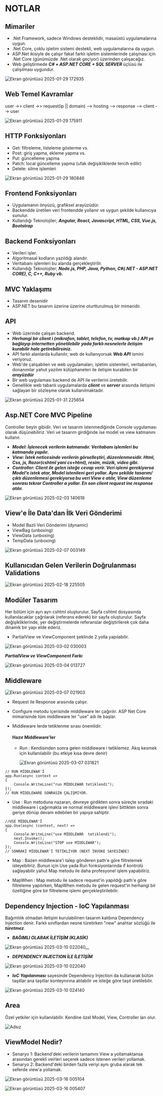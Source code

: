 # NOTLAR

## Mimariler
* .Net Framework, sadece Windows desteklidir, masaüstü uygulamalarına uygun.
* .Net Core, çoklu işletim sistemi destekli, web uygulamalarına da uygun.
* ASP.Net ikisiyle de çalışır fakat farklı işletim sistemlerinde çalışması için .Net Core (günümüzde .Net olarak geçiyor)  üzerinden çalışacağız.
* Web geliştirmede ***C# + ASP.NET CORE + SQL SERVER*** üçlüsü ile çalışılması uygundur.
  
![Ekran görüntüsü 2025-01-29 172935](https://github.com/user-attachments/assets/026db42b-8027-4dc7-9a43-b13fe80822d6)


## Web Temel Kavramlar
user ->> client ->> request(ip || domain) --> hosting --> response --> client --> user

![Ekran görüntüsü 2025-01-29 175911](https://github.com/user-attachments/assets/62a7955e-20e6-4d0a-b0a8-3289bf6c91e1)


## HTTP Fonksiyonları
* Get: filtreleme, listeleme gösterme vs.
* Post: giriş yapma, ekleme yapma vs.
* Put: güncelleme yapma
* Patch: local güncelleme yapma (ufak değişikliklerde tercih edilir)
* Delete: silme işlemleri

![Ekran görüntüsü 2025-01-29 180846](https://github.com/user-attachments/assets/8d612a6e-5fab-4de1-af0d-d486b2c486e2)

## Frontend Fonksiyonları
* Uygulamanın önyüzü, grafiksel arayüzüdür.
* Backendde üretilen veri frontendde yollanır ve uygun şekilde kullanıcıya sunulur.
* Kullandığı Teknolojiler; ***Angular, React, Javascript, HTML, CSS, Vue.js, Bootstrap***

## Backend Fonksiyonları
* Verileri işler.
* Algoritmasal kodların yazıldığı alandır.
* Veritabanı işlemleri bu alanda gerçekleştirilir.
* Kullandığı Teknolojiler; ***Node.js, PHP, Java, Python, C#(.NET - ASP.NET CORE), C, C++, Ruby vb.***

## MVC Yaklaşımı
* Tasarım desenidir
* ASP.NET bu tasarım üzerine üzerine oturtturulmuş bir mimaridir.

## API 
* Web üzerinde çalışan backend.
* ***Herhangi bir client i (mikrafon, tablet, telefon, tv, matkap vb.) API ye bağlayıp internetten yönetilebilir yada farklı nesnelerle iletişim kurabilir hale getirebilirsiniz.***
* API farklı alanlarda kullanılır, web de kullanıyorsak ***Web API*** ismini veriyoruz.
* Web'de çalışabilen ve web uygulamaları, işletim sistemleri, veritabanları, donanımlar yahut yazılım kütüphaneleri ile iletişim kurabilen bir ***arayüzdür***
* Bir web uygulaması backend de API ile verilerini üretebilir.
* Genellikle web tabanlı uygulamalarda ***client*** ve ***server*** arasında iletişimi sağlayan bir sözleşme olarak kullanılmaktadır.

![Ekran görüntüsü 2025-01-31 225654](https://github.com/user-attachments/assets/b3e2e699-47fe-43ee-bbf1-acc9a3de383c)

## Asp.NET Core MVC Pipeline
Controller beyin gibidir. Veri ve tasarım istenmediğinde Console uygulaması olarak düşünebiliriz. Veri ve tasarım girdiğinde ise model ve view katmanını kullanır.

* ***Model: İşlenecek verilerin katmanıdır. Veritabanı işlemleri bu katmanda yapılır.***
* ***View: İstek neticesinde verilerin görselleştiri, düzenlenmesidir. Html, Css, js, Razor(cshtml yani cs+html), resim, müzik, video gibi.***
* ***Controller: Client ile gelen isteğe cevap verir. Veri işlemi gerekiyorsa Model'e istek atar, Model istenileni geri yollar. Aynı şekilde tasarım/çıktı düzenlemesi gerekiyorsa bu veri View e atılır, View düzenleme sonrası tekrar Controller a yollar. En son client request ine response atılır.***

![Ekran görüntüsü 2025-02-03 140619](https://github.com/user-attachments/assets/002e264f-ae78-4d28-98e0-4e4505277bfd)

## View'e İle Data'dan İlk Veri Gönderimi

* Model Bazlı Veri Gönderimi (dynamic)
* ViewBag (unboxing)
* ViewData (unboxing)
* TempData (unboxing)


![Ekran görüntüsü 2025-02-07 003149](https://github.com/user-attachments/assets/7060f881-4311-4717-86bf-54ca2b2b2f33)

## Kullanıcıdan Gelen Verilerin Doğrulanması Validations

![Ekran görüntüsü 2025-02-18 225505](https://github.com/user-attachments/assets/b67ee17f-96da-4973-a29b-12a6eb8dce84)

## Modüler Tasarım

Her bölüm için ayrı ayrı cshtml oluşturulur. Sayfa cshtml dosyasında kullanılacaklar çağrılarak (referans ederek) bir sayfa oluşturulur. Sayfa değişikliklerinde, yer değiştirmelerde referanslar değiştirilerek çok daha dinamik bir yapı elde ederiz.
- PartialView ve ViewComponent şeklinde 2 yolla yapılabilir.

![Ekran görüntüsü 2025-03-02 030003](https://github.com/user-attachments/assets/ee3ac008-0498-48dc-80a5-f1b21d164e15)

***PartialView ve ViewComponent Farkı***

![Ekran görüntüsü 2025-03-04 013727](https://github.com/user-attachments/assets/1b213672-02cf-4c67-bbdc-5870eeb94874)

## Middleware

![Ekran görüntüsü 2025-03-07 021903](https://github.com/user-attachments/assets/1a085451-6feb-4ca0-a2ec-ee598dbb678b)


* Request ile Response arasında çalışır.
* Configure metodu içerisinde middleware ler çağırılır. ASP Net Core mimarisinde tüm middleware ler "use" adı ile başlar.
* Middleware lerde tetiklenme sırası önemlidir.

  #### Hazır Middleware'ler
  * Run : Kendisinden sonra gelen middleware i tetiklemez. Akış kesmek için kullanılabilir (bu etkiye kısa devre denir)

    ![Ekran görüntüsü 2025-03-07 031821](https://github.com/user-attachments/assets/ce80a500-32ca-4eb4-9bd3-462bec0e8560)
    
```
// RUN MİDDLEWAR'İ
app.Run(async context =>
{
    Console.WriteLine("run MİDDLEWAR tetiklendi");
});
// RUN MİDDLEWARE SONRASIN ÇALIŞMIYOR.
```

  * Use : Run metoduna nazaran, devreye girdikten sonra süreçte sıradaki middleware i çağırmakta ve normal middleware işlevi bittikten sonra geriye dönüp devam edebilen bir yapıya sahiptir.

```
//USE MİDDLEWAR'İ 
app.Use(async (context, next) =>
{
    Console.WriteLine("use MİDDLEWAR  tetiklendi");
    next.Invoke();
    Console.WriteLine("STOP use MİDDLEWAR");
});
// SONRAKİ MİDDLEWAR'İ TETİKLİYOR (NEXT İNVOKE SAYESİNDE)
```

  * Map : Bazen middleware'i talep gönderen path'e göre filtrelemek isteyebiliriz. Bunun için Use yada Run fonksiyonlarında if kontrolü sağlayabilir yahut Map metodu ile daha profesyonel işlem yapabiliriz.
  
  * MapWhen : Map metodu ile sadece request'in yapıldığı path'e göre filtreleme yapılırken, MapWhen metodu ile gelen request'in herhangi bir özelliğine göre bir filtreleme işlemi gerçekleştirilebilir.

## Dependency Injection - IoC Yapılanması

Bağımlılık olmadan iletişim kurulabilinen tasarım kalıbına Dependency Injection denir. Farklı sınıflardan nesne türetirken "new" anahtar sözlüğü ile ***türetmez***.

* ***BAĞIMLI OLARAK İLETİŞİM (KLASİK)***

![Ekran görüntüsü 2025-03-10 022040__](https://github.com/user-attachments/assets/bc5b36d8-c97f-4067-9abc-2a41d5551c41)


* ***DEPENDENCY INJECTION İLE İLETİŞİM***

![Ekran görüntüsü 2025-03-10 022040](https://github.com/user-attachments/assets/d5486b45-5796-4866-9c34-1b9c4de47cc6)

* ***IoC Yapılanması*** sayesinde Dependency Injection da kullanarak bütün taşıtlar ana taşıtlar konteynırına atılabilir ve isteğe göre taşıt üretilebilir.

![Ekran görüntüsü 2025-03-10 024140](https://github.com/user-attachments/assets/60588359-b5c7-4908-8fc2-15f3b0f7714b)

## Area

  Özel yetkiler için kullanılabilir. Kendine özel Model, View, Controller ları olur.

  ![Adsız](https://github.com/user-attachments/assets/000bf4dc-a1a9-409f-b2c6-94a2205623c6)

## ViewModel Nedir?

* Senaryo 1: Backend'deki verilerin tamamını View a yollamaktansa arasından gerekli veirleri seçerek sadece istenen verileri yollamak.
* Senaryo 2: Backend'deki birden fazla veriyi aynı gruba alarak tek seferde view'a yollamak.

![Ekran görüntüsü 2025-03-16 005104](https://github.com/user-attachments/assets/419ac812-f38d-413c-9ffc-150d9d1d60d5)

![Ekran görüntüsü 2025-03-16 005407](https://github.com/user-attachments/assets/37274a02-dcc0-4c22-a88e-ae600add078e)







